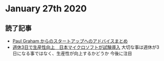# January 27th 2020
## 読了記事
- [Paul Graham からのスタートアップへのアドバイスまとめ](https://blog.takaumada.com/entry/advice-from-paul-graham)
- [週休3日で生産性向上　日本マイクロソフトが試験導入](https://www.nikkei.com/article/DGXMZO54867840W0A120C2NN1000/)
大切な事は週休が3日になる事ではなく、生産性が向上するかどうか
今後に注目
